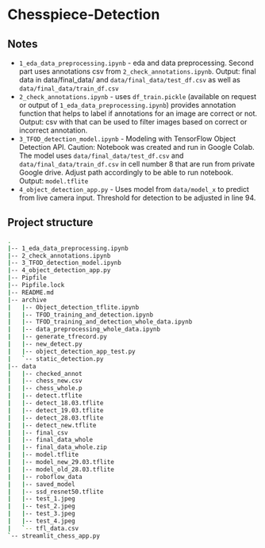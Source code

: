 # Chesspiece-Detection

## Notes
  * `1_eda_data_preprocessing.ipynb` - eda and data preprocessing. Second part uses annotations csv from `2_check_annotations.ipynb`. Output: final data in data/final_data/ and `data/final_data/test_df.csv` as well as `data/final_data/train_df.csv`
  * `2_check_annotations.ipynb` - uses `df_train.pickle` (available on request or output of `1_eda_data_preprocessing.ipynb`) provides annotation function that helps to label if annotations for an image are correct or not. Output: csv with that can be used to filter images based on correct or incorrect annotation.
  * `3_TFOD_detection_model.ipynb` - Modeling with TensorFlow Object Detection API. Caution: Notebook was created and run in Google Colab. The model uses `data/final_data/test_df.csv` and `data/final_data/train_df.csv` in cell number 8 that are run from private Google drive. Adjust path accordingly to be able to run notebook. Output: `model.tflite`
  * `4_object_detection_app.py` - Uses model from `data/model_x` to predict from live camera input. Threshold for detection to be adjusted in line 94.

## Project structure
```bash
.
|-- 1_eda_data_preprocessing.ipynb
|-- 2_check_annotations.ipynb
|-- 3_TFOD_detection_model.ipynb
|-- 4_object_detection_app.py
|-- Pipfile
|-- Pipfile.lock
|-- README.md
|-- archive
|   |-- Object_detection_tflite.ipynb
|   |-- TFOD_training_and_detection.ipynb
|   |-- TFOD_training_and_detection_whole_data.ipynb
|   |-- data_preprocessing_whole_data.ipynb
|   |-- generate_tfrecord.py
|   |-- new_detect.py
|   |-- object_detection_app_test.py
|   `-- static_detection.py
|-- data
|   |-- checked_annot
|   |-- chess_new.csv
|   |-- chess_whole.p
|   |-- detect.tflite
|   |-- detect_18.03.tflite
|   |-- detect_19.03.tflite
|   |-- detect_28.03.tflite
|   |-- detect_new.tflite
|   |-- final_csv
|   |-- final_data_whole
|   |-- final_data_whole.zip
|   |-- model.tflite
|   |-- model_new_29.03.tflite
|   |-- model_old_28.03.tflite
|   |-- roboflow_data
|   |-- saved_model
|   |-- ssd_resnet50.tflite
|   |-- test_1.jpeg
|   |-- test_2.jpeg
|   |-- test_3.jpeg
|   |-- test_4.jpeg
|   `-- tfl_data.csv
`-- streamlit_chess_app.py
```
